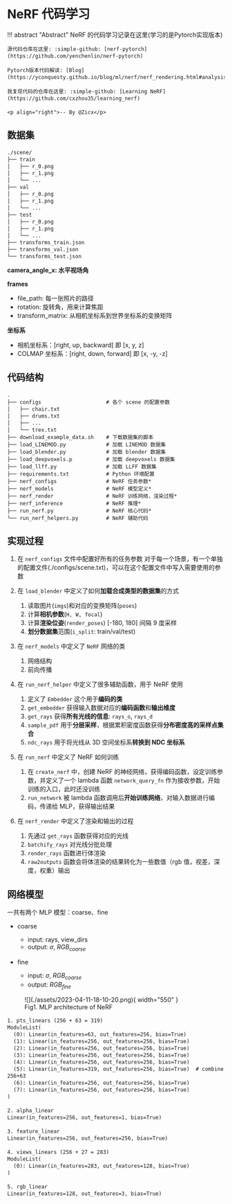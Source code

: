 # NeRF 代码学习

!!! abstract "Abstract"
    NeRF 的代码学习记录在这里(学习的是Pytorch实现版本)

    源代码仓库在这里: :simple-github: [nerf-pytorch](https://github.com/yenchenlin/nerf-pytorch)

    Pytorch版本代码解读: [Blog](https://yconquesty.github.io/blog/ml/nerf/nerf_rendering.html#analysis)

    我复现代码的仓库在这里: :simple-github: [Learning NeRF](https://github.com/cxzhou35/learning_nerf)

    <p align="right">-- By @Zicx</p>

## 数据集

```
./scene/
├── train
│   ├── r_0.png
│   ├── r_1.png
│   └── ...
├── val
│   ├── r_0.png
│   ├── r_1.png
│   └── ...
├── test
│   ├── r_0.png
│   ├── r_1.png
│   └── ...
├── transforms_train.json
├── transforms_val.json
└── transforms_test.json
```

**camera_angle_x: 水平视场角**

**frames**

- file_path: 每一张照片的路径
- rotation: 旋转角，用来计算焦距
- transform_matrix: 从相机坐标系到世界坐标系的变换矩阵

**坐标系**

- 相机坐标系：[right, up, backward] 即 [x, y, z]
- COLMAP 坐标系：[right, down, forward] 即 [x, -y, -z]

## 代码结构

```
.
├── configs                     # 各个 scene 的配置参数
│   ├── chair.txt
│   ├── drums.txt
│   ├── ...
│   └── trex.txt
├── download_example_data.sh    # 下载数据集的脚本
├── load_LINEMOD.py             # 加载 LINEMOD 数据集
├── load_blender.py             # 加载 blender 数据集
├── load_deepvoxels.p           # 加载 deepvoxels 数据集
├── load_llff.py                # 加载 LLFF 数据集
├── requirements.txt            # Python 环境配置
├── nerf_configs                # NeRF 任务参数*
├── nerf_models                 # NeRF 模型定义*
├── nerf_render                 # NeRF 训练网络，渲染过程*
├── nerf_inference              # NeRF 推理*
├── run_nerf.py                 # NeRF 核心代码*
└── run_nerf_helpers.py         # NeRF 辅助代码
```

## 实现过程

1. 在 `nerf_configs` 文件中配置好所有的任务参数
    对于每一个场景，有一个单独的配置文件(./configs/scene.txt)，可以在这个配置文件中写入需要使用的参数

2. 在 `load_blender` 中定义了如何**加载合成类型的数据集**的方式
    1. 读取图片(`imgs`)和对应的变换矩阵(`poses`)
    2. 计算**相机参数**(`H, W, focal`)
    3. 计算**渲染位姿**(`render_poses`) [-180, 180] 间隔 9 度采样
    4. **划分数据集**范围(`i_split`: train/val/test)

3. 在 `nerf_models` 中定义了 `NeRF` 网络的类
    1. 网络结构
    2. 前向传播

4. 在 `run_nerf_helper` 中定义了很多辅助函数，用于 NeRF 使用
    1. 定义了 `Embedder` 这个用于**编码的类**
    2. `get_embedder` 获得输入数据对应的**编码函数**和**输出维度**
    3. `get_rays` 获得**所有光线的信息**: `rays_o`, `rays_d`
    4. `sample_pdf` 用于**分层采样**，根据累积密度函数获得**分布密度高的采样点集合**
    5. `ndc_rays` 用于将光线从 3D 空间坐标系**转换到 NDC 坐标系**

5. 在 `run_nerf` 中定义了 NeRF 如何训练
    1. 在 `create_nerf` 中，创建 NeRF 的神经网络，获得编码函数，设定训练参数，并定义了一个 lambda 函数 `network_query_fn` 作为接收参数，开始训练的入口，此时还没训练
    2. `run_network` 被 lambda 函数调用后**开始训练网络**，对输入数据进行编码，传递给 MLP，获得输出结果

6. 在 `nerf_render` 中定义了渲染和输出的过程
    1. 先通过 `get_rays` 函数获得对应的光线
    2. `batchify_rays` 对光线分批处理
    3. `render_rays` 函数进行体渲染
    4. `raw2outputs` 函数会将体渲染的结果转化为一些数值（rgb 值，视差，深度，权重）输出

## 网络模型

一共有两个 MLP 模型：coarse、fine

- coarse
    - input: rays, view_dirs
    - output: $\sigma$, $RGB_{coarse}$

- fine
    - input: $\sigma$, $RGB_{coarse}$
    - output: $RGB_{fine}$
 
<figure markdown>
  ![](./assets/2023-04-11-18-10-20.png){ width="550" }
  <figcaption>Fig1. MLP architecture of NeRF</figcaption>
</figure>

```
1. pts_linears (256 + 63 = 319)
ModuleList(
  (0): Linear(in_features=63, out_features=256, bias=True)
  (1): Linear(in_features=256, out_features=256, bias=True)
  (2): Linear(in_features=256, out_features=256, bias=True)
  (3): Linear(in_features=256, out_features=256, bias=True)
  (4): Linear(in_features=256, out_features=256, bias=True)
  (5): Linear(in_features=319, out_features=256, bias=True)  # combine 256+63
  (6): Linear(in_features=256, out_features=256, bias=True)
  (7): Linear(in_features=256, out_features=256, bias=True)
)

2. alpha_linear
Linear(in_features=256, out_features=1, bias=True)

3. feature_linear
Linear(in_features=256, out_features=256, bias=True)

4. views_linears (256 + 27 = 283)
ModuleList(
  (0): Linear(in_features=283, out_features=128, bias=True)
)

5. rgb_linear
Linear(in_features=128, out_features=3, bias=True)
```
